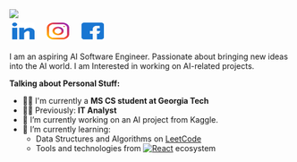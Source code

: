 

<div>
  <a href="https://git.io/typing-svg">
    <img src="https://readme-typing-svg.herokuapp.com/?lines=Hello,+There!+👋;This+is+Gagana+Dhanakoti........;Nice+to+meet+you!&center=true&color=8D139C&size=25">
  </a>
</div>

<a href="https://www.linkedin.com/gaganadhanakoti/" target="_blank">
<img src="https://github.com/GaganaDhanakoti/GaganaDhanakoti/blob/main/Images/Icon/Social/linked-in.svg" alt="Gagana Dhanakoti" height="30" width="40" style= "display: inline-block; margin: 5px;" /></a>
&nbsp;
<a href="https://www.instagram.com/gaganadhanakoti/" target="_blank">
<img src="https://github.com/GaganaDhanakoti/GaganaDhanakoti/blob/main/Images/Icon/Social/instagram.svg" alt="gaganadhanakoti" height="30" width="40" style= "display: inline-block; margin: 5px;"/></a>
&nbsp;
<a href="https://www.facebook.com/profile.php?id=100011399682891" target="_blank">
<img src="https://github.com/GaganaDhanakoti/GaganaDhanakoti/blob/main/Images/Icon/Social/facebook.svg" alt="gaganadhanakoti" height="30" width="40" style= "display: inline-block; margin: 5px;"/></a>
&nbsp;

I am an aspiring AI Software Engineer. Passionate about bringing new ideas into the AI world. I am Interested in working on AI-related projects. 

**Talking about Personal Stuff:**
- 👩‍🎓 I'm currently a **MS CS student at Georgia Tech**
- 👩‍💻 Previously: **IT Analyst**
- 🔭 I’m currently working on an AI project from Kaggle. 
- 🌱 I’m currently learning:
     - Data Structures and Algorithms on [LeetCode](https://leetcode.com/u/GaganaD/)
  - Tools and technologies from <a href="#"><img alt="React" src="https://img.shields.io/badge/React-20232a.svg?logo=react&logoColor=%2361DAFB"></a> ecosystem




<!--
**GaganaDhanakoti/GaganaDhanakoti** is a ✨ _special_ ✨ repository because its `README.md` (this file) appears on your GitHub profile.

Here are some ideas to get you started:

- 🔭 I’m currently working on ...
- 🌱 I’m currently learning ...
- 👯 I’m looking to collaborate on ...
- 🤔 I’m looking for help with ...
- 💬 Ask me about ...
- 📫 How to reach me: ...
- 😄 Pronouns: ...
- ⚡ Fun fact: ...
-->
